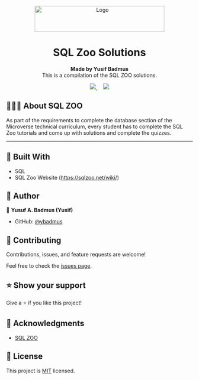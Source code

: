 
<p align="center">
  <a href="https://github.com/jcy2704/oop-ruby">
    <img src="https://res.cloudinary.com/growsurf-prod/image/upload/v1582211139/production/gnysw2objzekbagrqiax.png" alt="Logo" width="350" height="70">
  </a>
</p>

<h1 align="center">SQL Zoo Solutions</h1>

<p align="center">
  <strong>Made by Yusif Badmus</strong>
  <br>
   This is a compilation of the SQL ZOO solutions.
</p>

<p align="center">
  <a href="https://github.com/ybadmus/SQL_ZOO/issues">
    <img src="https://img.shields.io/badge/REPORT%20A%20BUG-purple?style=for-the-badge">
  </a>
   ‎ ‎ ‎ ‎
  <a href="https://github.com/ybadmus/SQL_ZOO/issues">
    <img src="https://img.shields.io/badge/Request%20a%20feature-purple?style=for-the-badge">
  </a>
</p>



## 👩🏼‍💻 About SQL ZOO 

As part of the requirements to complete the database section of the Microverse technical curriculum, every student has to complete the SQL Zoo tutorials and come up with solutions and complete the quizzes.
<hr>



## 🔧 Built With

- SQL 
- SQL Zoo Website (https://sqlzoo.net/wiki/)


## 👥 Author

👤 **Yusuf A. Badmus (Yusif)**

- GitHub: [@ybadmus](https://github.com/ybadmus)



## 🤝 Contributing

Contributions, issues, and feature requests are welcome!

Feel free to check the [issues page](https://github.com/ybadmus/SQL_ZOO/issues).



## ⭐ Show your support

Give a ⭐️ if you like this project!



## 📌 Acknowledgments

- [SQL ZOO](https://sqlzoo.net/wiki/)



## 📝 License

This project is [MIT](https://opensource.org/licenses/MIT) licensed.
